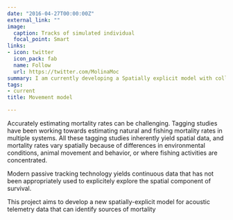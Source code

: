 ```yaml
---
date: "2016-04-27T00:00:00Z"
external_link: ""
image:
  caption: Tracks of simulated individual
  focal_point: Smart
links:
- icon: twitter
  icon_pack: fab
  name: Follow
  url: https://twitter.com/MolinaMoc
summary: I am currently developing a Spatially explicit model with collaborators from USGS and the QFC @ MSU. This project can have a very significant impact on how we measure mortality using acoustic telemetry.
tags:
- current
title: Movement model 

---
```


Accurately estimating mortality rates can be challenging. Tagging studies have been working towards estimating natural and fishing mortality rates in multiple systems. All these tagging studies inherently yield spatial data, and mortality rates vary spatially because of differences in environmental conditions, animal movement and behavior, or where fishing activities are concentrated.

Modern passive tracking technology yields continuous data that has not been appropriately used to explicitely explore the spatial component of survival. 

This project aims to develop a new spatially-explicit model for acoustic telemetry data that can identify sources of mortality

